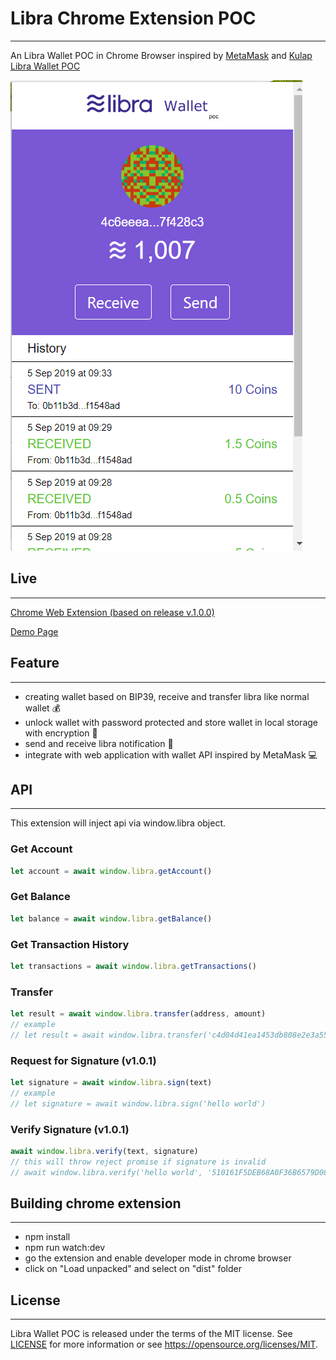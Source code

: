 # Libra Chrome Extension POC
---
An Libra Wallet POC in Chrome Browser inspired by [MetaMask](https://metamask.io) and [Kulap Libra Wallet POC](https://dev.kulap.io/libra/)

![Libra Chrome Extension App](docs/app-home.png)

## Live 
---
[Chrome Web Extension (based on release v.1.0.0)](https://chrome.google.com/webstore/detail/libra-wallet-poc-chrome-e/hgbfjdbadjhmkmkjfikijdjakeajbaol?utm_source=chrome-ntp-icon)


[Demo Page](https://libra-extension-demo.firebaseapp.com/)

## Feature
---
- creating wallet based on BIP39, receive and transfer libra like normal wallet 💰
- unlock wallet with password protected and store wallet in local storage with encryption 🔑
- send and receive libra notification 💌 
- integrate with web application with wallet API inspired by MetaMask 💻

## API
---

This extension will inject api via window.libra object.

### Get Account
```javascript
let account = await window.libra.getAccount()
```

### Get Balance
```javascript
let balance = await window.libra.getBalance()
```

### Get Transaction History
```javascript
let transactions = await window.libra.getTransactions()
```

### Transfer
```javascript
let result = await window.libra.transfer(address, amount)
// example
// let result = await window.libra.transfer('c4d04d41ea1453db808e2e3a559f49a39d78fcefd6b87ebd41a0440b6017ff79', 100.55)
```

### Request for Signature (v1.0.1)
```javascript
let signature = await window.libra.sign(text)
// example
// let signature = await window.libra.sign('hello world')
```

### Verify Signature (v1.0.1)
```javascript
await window.libra.verify(text, signature)
// this will throw reject promise if signature is invalid
// await window.libra.verify('hello world', '510161F5DEB68A0F36B6579D08B61FE38607F14699D59745329EB308A5476F54F3424E51A1F71F039CAD2C5DC988CE79F3F2D9BD15089FD764E92D720FB78500')
```

## Building chrome extension
---

- npm install
- npm run watch:dev
- go the extension and enable developer mode in chrome browser
- click on "Load unpacked" and select on "dist" folder


## License
---

Libra Wallet POC is released under the terms of the MIT license. See [LICENSE](LICENSE) for more
information or see https://opensource.org/licenses/MIT.